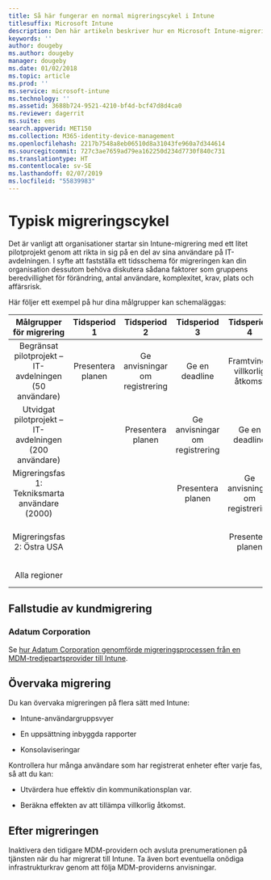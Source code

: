 ```yaml
---
title: Så här fungerar en normal migreringscykel i Intune
titlesuffix: Microsoft Intune
description: Den här artikeln beskriver hur en Microsoft Intune-migreringscykel fungerar och ger exempel på hur du kan hantera migreringscyklerna.
keywords: ''
author: dougeby
ms.author: dougeby
manager: dougeby
ms.date: 01/02/2018
ms.topic: article
ms.prod: ''
ms.service: microsoft-intune
ms.technology: ''
ms.assetid: 3688b724-9521-4210-bf4d-bcf47d8d4ca0
ms.reviewer: dagerrit
ms.suite: ems
search.appverid: MET150
ms.collection: M365-identity-device-management
ms.openlocfilehash: 2217b7548a8eb06510d8a31043fe960a7d344614
ms.sourcegitcommit: 727c3ae7659ad79ea162250d234d7730f840c731
ms.translationtype: HT
ms.contentlocale: sv-SE
ms.lasthandoff: 02/07/2019
ms.locfileid: "55839983"
---
```

# <a name="typical-migration-cycle"></a>Typisk migreringscykel

Det är vanligt att organisationer startar sin Intune-migrering med ett litet pilotprojekt genom att rikta in sig på en del av sina användare på IT-avdelningen. I syfte att fastställa ett tidsschema för migreringen kan din organisation dessutom behöva diskutera sådana faktorer som gruppens beredvillighet för förändring, antal användare, komplexitet, krav, plats och affärsrisk.

Här följer ett exempel på hur dina målgrupper kan schemaläggas:

  | **Målgrupper för migrering** | **Tidsperiod 1** | **Tidsperiod 2** | **Tidsperiod 3** | **Tidsperiod 4** | **...**
|:---:|:---:|:---:|:---:|:---:|:---:|
| Begränsat pilotprojekt – IT-avdelningen (50 användare) | Presentera planen | Ge anvisningar om registrering | Ge en deadline | Framtvinga villkorlig åtkomst |  |                                                        
| Utvidgat pilotprojekt – IT-avdelningen (200 användare) |  | Presentera planen | Ge anvisningar om registrering | Ge en deadline | Framtvinga villkorlig åtkomst |
| Migreringsfas 1: Tekniksmarta användare (2000) |  |  | Presentera planen | Ge anvisningar om registrering | Ge en deadline |
| Migreringsfas 2: Östra USA |  |  |  | Presentera planen | Ge anvisningar om registrering |
| Alla regioner |  |  |  |  | Presentera planen |

## <a name="customer-migration-case-study"></a>Fallstudie av kundmigrering

### <a name="adatum-corporation"></a>Adatum Corporation

Se [hur Adatum Corporation genomförde migreringsprocessen från en MDM-tredjepartsprovider till Intune](https://gallery.technet.microsoft.com/Intune-migration-guide-893a95e3?redir=0).

## <a name="monitoring-migration"></a>Övervaka migrering

Du kan övervaka migreringen på flera sätt med Intune:

* Intune-användargruppsvyer

* En uppsättning inbyggda rapporter

* Konsolaviseringar

Kontrollera hur många användare som har registrerat enheter efter varje fas, så att du kan:

-   Utvärdera hue effektiv din kommunikationsplan var.

-   Beräkna effekten av att tillämpa villkorlig åtkomst.


## <a name="post-migration"></a>Efter migreringen

Inaktivera den tidigare MDM-providern och avsluta prenumerationen på tjänsten när du har migrerat till Intune. Ta även bort eventuella onödiga infrastrukturkrav genom att följa MDM-providerns anvisningar.

